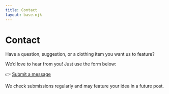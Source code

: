 ```yaml
---
title: Contact
layout: base.njk
---
```


# Contact

Have a question, suggestion, or a clothing item you want us to feature?

We’d love to hear from you! Just use the form below:

👉 [Submit a message](https://tally.so/r/waoo0b)

We check submissions regularly and may feature your idea in a future post.
